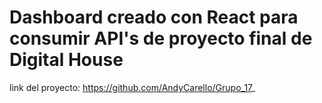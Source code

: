 # Dashboard creado con React para consumir API's de proyecto final de Digital House
link del proyecto:
https://github.com/AndyCarello/Grupo_17_